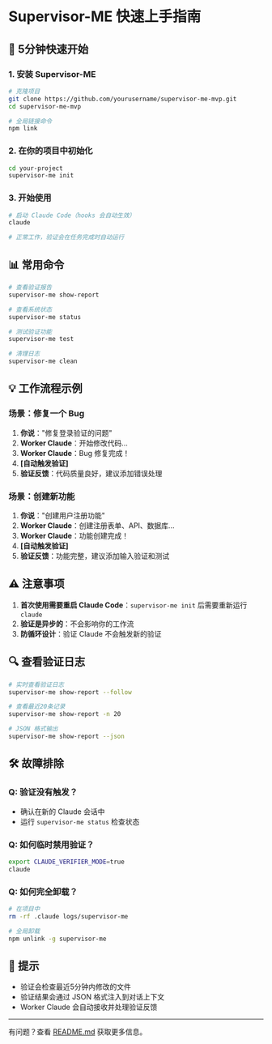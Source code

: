 # Supervisor-ME 快速上手指南

## 🚀 5分钟快速开始

### 1. 安装 Supervisor-ME

```bash
# 克隆项目
git clone https://github.com/yourusername/supervisor-me-mvp.git
cd supervisor-me-mvp

# 全局链接命令
npm link
```

### 2. 在你的项目中初始化

```bash
cd your-project
supervisor-me init
```

### 3. 开始使用

```bash
# 启动 Claude Code（hooks 会自动生效）
claude

# 正常工作，验证会在任务完成时自动运行
```

## 📊 常用命令

```bash
# 查看验证报告
supervisor-me show-report

# 查看系统状态
supervisor-me status

# 测试验证功能
supervisor-me test

# 清理日志
supervisor-me clean
```

## 💡 工作流程示例

### 场景：修复一个 Bug

1. **你说**："修复登录验证的问题"
2. **Worker Claude**：开始修改代码...
3. **Worker Claude**：Bug 修复完成！
4. **[自动触发验证]**
5. **验证反馈**：代码质量良好，建议添加错误处理

### 场景：创建新功能

1. **你说**："创建用户注册功能"
2. **Worker Claude**：创建注册表单、API、数据库...
3. **Worker Claude**：功能创建完成！
4. **[自动触发验证]**
5. **验证反馈**：功能完整，建议添加输入验证和测试

## ⚠️ 注意事项

1. **首次使用需要重启 Claude Code**：`supervisor-me init` 后需要重新运行 `claude`
2. **验证是异步的**：不会影响你的工作流
3. **防循环设计**：验证 Claude 不会触发新的验证

## 🔍 查看验证日志

```bash
# 实时查看验证日志
supervisor-me show-report --follow

# 查看最近20条记录
supervisor-me show-report -n 20

# JSON 格式输出
supervisor-me show-report --json
```

## 🛠 故障排除

### Q: 验证没有触发？
- 确认在新的 Claude 会话中
- 运行 `supervisor-me status` 检查状态

### Q: 如何临时禁用验证？
```bash
export CLAUDE_VERIFIER_MODE=true
claude
```

### Q: 如何完全卸载？
```bash
# 在项目中
rm -rf .claude logs/supervisor-me

# 全局卸载
npm unlink -g supervisor-me
```

## 📝 提示

- 验证会检查最近5分钟内修改的文件
- 验证结果会通过 JSON 格式注入到对话上下文
- Worker Claude 会自动接收并处理验证反馈

---

有问题？查看 [README.md](README.md) 获取更多信息。